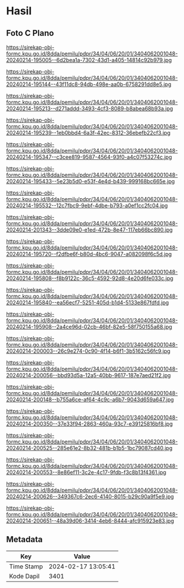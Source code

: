 # Hasil

## Foto C Plano

https://sirekap-obj-formc.kpu.go.id/8dda/pemilu/pdpr/34/04/06/20/01/3404062001048-20240214-195005--6d2bea1a-7302-43d1-a405-14814c92b979.jpg

https://sirekap-obj-formc.kpu.go.id/8dda/pemilu/pdpr/34/04/06/20/01/3404062001048-20240214-195144--43f11dc8-94db-498e-aa0b-6758291dd8e5.jpg

https://sirekap-obj-formc.kpu.go.id/8dda/pemilu/pdpr/34/04/06/20/01/3404062001048-20240214-195213--d271addd-3493-4cf3-8089-b8abea68b93a.jpg

https://sirekap-obj-formc.kpu.go.id/8dda/pemilu/pdpr/34/04/06/20/01/3404062001048-20240214-195239--1eb0bbd4-6a3f-42ec-8312-36ebefb22cf3.jpg

https://sirekap-obj-formc.kpu.go.id/8dda/pemilu/pdpr/34/04/06/20/01/3404062001048-20240214-195347--c3cee819-9587-4564-93f0-a4c07f53274c.jpg

https://sirekap-obj-formc.kpu.go.id/8dda/pemilu/pdpr/34/04/06/20/01/3404062001048-20240214-195433--5e23b5d0-e53f-4e4d-b439-999168bc665e.jpg

https://sirekap-obj-formc.kpu.go.id/8dda/pemilu/pdpr/34/04/06/20/01/3404062001048-20240214-195532--12c7fbc9-9ebf-4dbe-b793-a0ef1cc2fc04.jpg

https://sirekap-obj-formc.kpu.go.id/8dda/pemilu/pdpr/34/04/06/20/01/3404062001048-20240214-201343--3dde09e0-e1ed-472b-8e47-117eb66bc890.jpg

https://sirekap-obj-formc.kpu.go.id/8dda/pemilu/pdpr/34/04/06/20/01/3404062001048-20240214-195720--f2dfbe6f-b80d-4bc6-9047-a082098f6c5d.jpg

https://sirekap-obj-formc.kpu.go.id/8dda/pemilu/pdpr/34/04/06/20/01/3404062001048-20240214-195808--f8b9122c-36c5-4592-92d8-4e20d6fe033c.jpg

https://sirekap-obj-formc.kpu.go.id/8dda/pemilu/pdpr/34/04/06/20/01/3404062001048-20240214-195840--ea56ecf7-5251-405d-b1d4-5133e867fdfd.jpg

https://sirekap-obj-formc.kpu.go.id/8dda/pemilu/pdpr/34/04/06/20/01/3404062001048-20240214-195908--2a4ce96d-02cb-46bf-82e5-58f750155a68.jpg

https://sirekap-obj-formc.kpu.go.id/8dda/pemilu/pdpr/34/04/06/20/01/3404062001048-20240214-200003--26c9e274-0c90-4f14-b6f1-3b5162c56fc9.jpg

https://sirekap-obj-formc.kpu.go.id/8dda/pemilu/pdpr/34/04/06/20/01/3404062001048-20240214-200056--bbd93d5a-12a5-40bb-9617-187e7aed21f2.jpg

https://sirekap-obj-formc.kpu.go.id/8dda/pemilu/pdpr/34/04/06/20/01/3404062001048-20240214-200148--b755a6ce-af64-4c9c-a6b7-9043d659a647.jpg

https://sirekap-obj-formc.kpu.go.id/8dda/pemilu/pdpr/34/04/06/20/01/3404062001048-20240214-200350--37e33f94-2863-460a-93c7-e39125816bf8.jpg

https://sirekap-obj-formc.kpu.go.id/8dda/pemilu/pdpr/34/04/06/20/01/3404062001048-20240214-200525--285e61e2-8b32-481b-b1b5-1bc79087cd40.jpg

https://sirekap-obj-formc.kpu.go.id/8dda/pemilu/pdpr/34/04/06/20/01/3404062001048-20240214-200553--8e86ef11-3c2e-4c17-9fdb-f3c8b13f4361.jpg

https://sirekap-obj-formc.kpu.go.id/8dda/pemilu/pdpr/34/04/06/20/01/3404062001048-20240214-200626--349367c6-2ec6-4140-8015-b29c90a9f5e9.jpg

https://sirekap-obj-formc.kpu.go.id/8dda/pemilu/pdpr/34/04/06/20/01/3404062001048-20240214-200651--48a39d06-3414-4eb6-8444-afc915923e83.jpg


## Metadata

| Key        | Value               |
| ---------- | ------------------- |
| Time Stamp | 2024-02-17 13:05:41 |
| Kode Dapil | 3401                |



